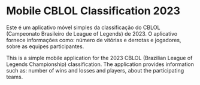 # Mobile CBLOL Classification 2023

Este é um aplicativo móvel simples da classificação do CBLOL (Campeonato Brasileiro de League of Legends) de 2023. O aplicativo fornece informações como: número de vitórias e derrotas e jogadores, sobre as equipes participantes.

This is a simple mobile application for the 2023 CBLOL (Brazilian League of Legends Championship) classification. The application provides information such as: number of wins and losses and players, about the participating teams.

